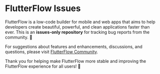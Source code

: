 # FlutterFlow Issues 
FlutterFlow is a low-code builder for mobile and web apps that aims to help developers create beautiful, powerful, and clean applications faster than ever. This is an **issues-only repository** for tracking bug reports from the community. 🐛

For suggestions about features and enhancements, discussions, and questions, please visit [FlutterFlow Community](https://community.flutterflow.io/). 

Thank you for helping make FlutterFlow more stable and improving the FlutterFlow experience for all users! 💜
